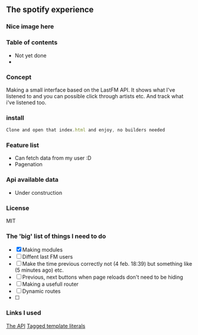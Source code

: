 ## The spotify experience

### Nice image here

### Table of contents

- Not yet done
-

### Concept

Making a small interface based on the LastFM API. It shows what I've listened to and you can possible click through artists etc. And track what i've listened too.

### install

```js
Clone and open that index.html and enjoy, no builders needed
```

### Feature list

- Can fetch data from my user :D
- Pagenation

### Api available data

- Under construction

### License

MIT

### The 'big' list of things I need to do

- [x] Making modules
- [ ] Diffent last FM users
- [ ] Make the time previous correctly not (4 feb. 18:39) but something like (5 minutes ago) etc.
- [ ] Previous, next buttons when page reloads don't need to be hiding
- [ ] Making a usefull router
- [ ] Dynamic routes
- [ ]

### Links I used

[The API](https://www.last.fm/api/show/user.getRecentTracks)
[Tagged template literals](https://wesbos.com/tagged-template-literals/)
